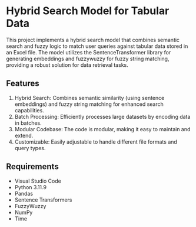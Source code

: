 # Hybrid Search Model for Tabular Data
This project implements a hybrid search model that combines semantic search and fuzzy logic to match user queries against tabular data stored in an Excel file. The model utilizes the SentenceTransformer library for generating embeddings and fuzzywuzzy for fuzzy string matching, providing a robust solution for data retrieval tasks.


## Features
1) Hybrid Search: Combines semantic similarity (using sentence embeddings) and fuzzy string matching for enhanced search capabilities.
2) Batch Processing: Efficiently processes large datasets by encoding data in batches.
3) Modular Codebase: The code is modular, making it easy to maintain and extend.
4) Customizable: Easily adjustable to handle different file formats and query types.

## Requirements
* Visual Studio Code
* Python 3.11.9
* Pandas
* Sentence Transformers
* FuzzyWuzzy
* NumPy
* Time